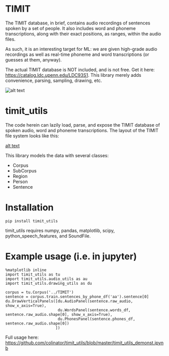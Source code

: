 # TIMIT

The TIMIT database, in brief, contains audio recordings of sentences spoken
by a set of people. It also includes word and phoneme transcriptions, along with
their exact positions, as ranges, within the audio files.

As such, it is an interesting target for ML: we are given high-grade audio recordings as well as real-time phoneme and word transcriptions (or guesses at them, anyway).

The actual TIMIT database is NOT included, and is not free. Get it here:
https://catalog.ldc.upenn.edu/LDC93S1. This library merely adds
convenience, parsing, sampling, drawing, etc.

![alt text](https://github.com/colinator/timit_utils/blob/master/advert.png "Example output")



# timit_utils

The code herein can lazily load, parse, and expose the TIMIT database
of spoken audio, word and phoneme transcriptions. The layout of the TIMIT file system looks like this:

[alt text](https://github.com/colinator/timit_utils/blob/master/timitfiles.png "Your file system should look like this")

This library models the data with several classes:

* Corpus
* SubCorpus
* Region
* Person 
* Sentence


# Installation

`pip install timit_utils`

timit_utils requires numpy, pandas, matplotlib, scipy, python_speech_features, and SoundFile.



# Example usage (i.e. in jupyter)

```code
%matplotlib inline
import timit_utils as tu
import timit_utils.audio_utils as au
import timit_utils.drawing_utils as du

corpus = tu.Corpus('../TIMIT')
sentence = corpus.train.sentences_by_phone_df('aa').sentence[0]
du.DrawVerticalPanels([du.AudioPanel(sentence.raw_audio, show_x_axis=True),
                       du.WordsPanel(sentence.words_df, sentence.raw_audio.shape[0], show_x_axis=True),
                       du.PhonesPanel(sentence.phones_df, sentence.raw_audio.shape[0])
                      ])
```

Full usage here:
https://github.com/colinator/timit_utils/blob/master/timit_utils_demonst.ipynb
